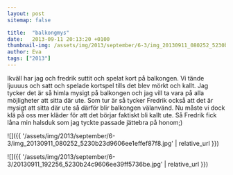 ```yaml
---
layout: post
sitemap: false

title:  "balkongmys"
date:   2013-09-11 20:13:20 +0100
thumbnail-img: /assets/img/2013/september/6-3/img_20130911_080252_5230b23d9606ee1effef87f8.jpg
author: Eva
tags: ["2013"]
---
```


Ikväll har jag och fredrik suttit och spelat kort på balkongen. Vi tände ljuuuus och satt och spelade kortspel tills det blev mörkt och kallt. Jag tycker det är så himla mysigt på balkongen och jag vill ta vara på alla möjligheter att sitta där ute. Som tur är så tycker Fredrik också att det är mysigt att sitta där ute så därför blir balkongen välanvänd. Nu måste vi dock klä på oss mer kläder för att det börjar faktiskt bli kallt ute. Så Fredrik fick låna min halsduk som jag tyckte passade jättebra på honom;)

![]({{ '/assets/img/2013/september/6-3/img_20130911_080252_5230b23d9606ee1effef87f8.jpg'  | relative_url }})

![]({{ '/assets/img/2013/september/6-3/20130911_192256_5230b24c9606ee39ff5736be.jpg'  | relative_url }})

